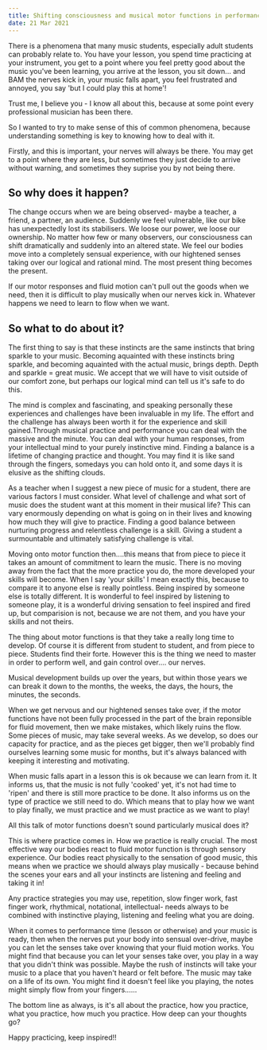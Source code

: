 ```yaml
---
title: Shifting consciousness and musical motor functions in performance
date: 21 Mar 2021
---
```


There is a phenomena that many music students, especially adult students can probably relate to. You have your lesson, you spend time practicing at your instrument, you get to a point where you feel pretty good about the music you've been learning, you arrive at the lesson, you sit down... and BAM the nerves kick in, your music falls apart, you feel frustrated and annoyed, you say 'but I could play this at home'!

Trust me, I believe you - I know all about this, because at some point every professional musician has been there.

So I wanted to try to make sense of this of common phenomena, because understanding something is key to knowing how to deal with it.

Firstly, and this is important, your nerves will always be there. You may get to a point where they are less, but sometimes they just decide to arrive without warning, and sometimes they suprise you by not being there.

## So why does it happen?

The change occurs when we are being observed- maybe a teacher, a friend, a partner, an audience. Suddenly we feel vulnerable, like our bike has unexpectedly lost its stabilisers. We loose our power, we loose our ownership. No matter how few or many observers, our consciousness can shift dramatically and suddenly into an altered state. We feel our bodies move into a completely sensual experience, with our hightened senses taking over our logical and rational mind. The most present thing becomes the present.

If our motor responses and fluid motion can't pull out the goods when we need, then it is difficult to play musically when our nerves kick in. Whatever happens we need to learn to flow when we want.

## So what to do about it?

The first thing to say is that these instincts are the same instincts that bring sparkle to your music. Becoming aquainted with these instincts bring sparkle, and becoming aquainted with the actual music, brings depth. Depth and sparkle = great music. We accept that we will have to visit outside of our comfort zone, but perhaps our logical mind can tell us it's safe to do this.

The mind is complex and fascinating, and speaking personally these experiences and challenges have been invaluable in my life. The effort and the challenge has always been worth it for the experience and skill gained.Through musical practice and performance you can deal with the massive and the minute. You can deal with your human responses, from your intellectual mind to your purely instinctive mind. Finding a balance is a lifetime of changing practice and thought. You may find it is like sand through the fingers, somedays you can hold onto it, and some days it is elusive as the shifting clouds.

As a teacher when I suggest a new piece of music for a student, there are various factors I must consider. What level of challenge and what sort of music does the student want at this moment in their musical life? This can vary enormously depending on what is going on in their lives and knowing how much they will give to practice. Finding a good balance between nurturing progress and relentless challenge is a skill. Giving a student a surmountable and ultimately satisfying challenge is vital.

Moving onto motor function then....this means that from piece to piece it takes an amount of commitment to learn the music. There is no moving away from the fact that the more practice you do, the more developed your skills will become. When I say 'your skills' I mean exactly this, because to compare it to anyone else is really pointless. Being inspired by someone else is totally different. It is wonderful to feel inspired by listening to someone play, it is a wonderful driving sensation to feel inspired and fired up, but comparision is not, because we are not them, and you have your skills and not theirs.

The thing about motor functions is that they take a really long time to develop. Of course it is different from student to student, and from piece to piece. Students find their forte. However this is the thing we need to master in order to perform well, and gain control over.... our nerves.

Musical development builds up over the years, but within those years we can break it down to the months, the weeks, the days, the hours, the minutes, the seconds.

When we get nervous and our hightened senses take over, if the motor functions have not been fully processed in the part of the brain reponsible for fluid movement, then we make mistakes, which likely ruins the flow. Some pieces of music, may take several weeks. As we develop, so does our capacity for practice, and as the pieces get bigger, then we'll probably find ourselves learning some music for months, but it's always balanced with keeping it interesting and motivating.

When music falls apart in a lesson this is ok because we can learn from it. It informs us, that the music is not fully 'cooked' yet, it's not had time to 'ripen' and there is still more practice to be done. It also informs us on the type of practice we still need to do. Which means that to play how we want to play finally, we must practice and we must practice as we want to play!

All this talk of motor functions doesn't sound particularly musical does it?

This is where practice comes in. How we practice is really crucial. The most effective way our bodies react to fluid motor function is through sensory experience. Our bodies react physically to the sensation of good music, this means when we practice we should always play musically - because behind the scenes your ears and all your instincts are listening and feeling and taking it in!

Any practice strategies you may use, repetition, slow finger work, fast finger work, rhythmical, notational, intellectual- needs always to be combined with instinctive playing, listening and feeling what you are doing.

When it comes to performance time (lesson or otherwise) and your music is ready, then when the nerves put your body into sensual over-drive, maybe you can let the senses take over knowing that your fluid motion works. You might find that because you can let your senses take over, you play in a way that you didn't think was possible. Maybe the rush of instincts will take your music to a place that you haven't heard or felt before. The music may take on a life of its own. You might find it doesn't feel like you playing, the notes might simply flow from your fingers......

The bottom line as always, is it's all about the practice, how you practice, what you practice, how much you practice. How deep can your thoughts go?

Happy practicing, keep inspired!!
